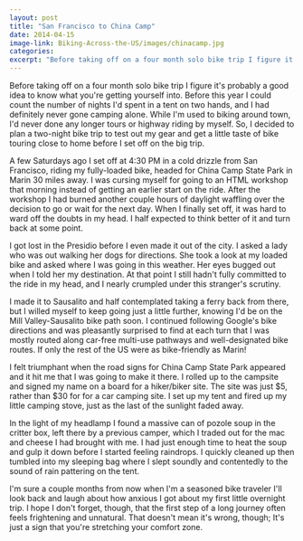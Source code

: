 ```yaml
---
layout: post
title: "San Francisco to China Camp"
date: 2014-04-15
image-link: Biking-Across-the-US/images/chinacamp.jpg
categories:
excerpt: "Before taking off on a four month solo bike trip I figure it's probably a good idea to know what you're getting yourself into."
---
```

Before taking off on a four month solo bike trip I figure it's probably a good idea to know what you're getting yourself into. Before this year I could count the number of nights I'd spent in a tent on two hands, and I had definitely never gone camping alone. While I'm used to biking around town, I'd never done any longer tours or highway riding by myself. So, I decided to plan a two-night bike trip to test out my gear and get a little taste of bike touring close to home before I set off on the big trip.  

A few Saturdays ago I set off at 4:30 PM in a cold drizzle from San Francisco, riding my fully-loaded bike, headed for China Camp State Park in Marin 30 miles away. I was cursing myself for going to an HTML workshop that morning instead of getting an earlier start on the ride. After the workshop I had burned another couple hours of daylight waffling over the decision to go or wait for the next day. When I finally set off, it was hard to ward off the doubts in my head. I half expected to think better of it and turn back at some point.    

I got lost in the Presidio before I even made it out of the city. I asked a lady who was out walking her dogs for directions. She took a look at my loaded bike and asked where I was going in this weather. Her eyes bugged out when I told her my destination. At that point I still hadn't fully committed to the ride in my head, and I nearly crumpled under this stranger's scrutiny.     
    
I made it to Sausalito and half contemplated taking a ferry back from there, but I willed myself to keep going just a little further, knowing I'd be on the Mill Valley-Sausalito bike path soon. I continued following Google's bike directions and was pleasantly surprised to find at each turn that I was mostly routed along car-free multi-use pathways and well-designated bike routes. If only the rest of the US were as bike-friendly as Marin!     
    
I felt triumphant when the road signs for China Camp State Park appeared and it hit me that I was going to make it there. I rolled up to the campsite and signed my name on a board for a hiker/biker site. The site was just $5, rather than $30 for for a car camping site. I set up my tent and fired up my little camping stove, just as the last of the sunlight faded away.    
    
In the light of my headlamp I found a massive can of pozole soup in the critter box, left there by a previous camper, which I traded out for the mac and cheese I had brought with me. I had just enough time to heat the soup and gulp it down before I started feeling raindrops. I quickly cleaned up then tumbled into my sleeping bag where I slept soundly and contentedly to the sound of rain pattering on the tent.  

I'm sure a couple months from now when I'm a seasoned bike traveler I'll look back and laugh about how anxious I got about my first little overnight trip. I hope I don't forget, though, that the first step of a long journey often feels frightening and unnatural. That doesn't mean it's wrong, though; It's just a sign that you're stretching your comfort zone.   

